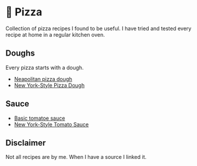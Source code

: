 # 🍕 Pizza

Collection of pizza recipes I found to be useful. I have tried and tested every recipe at home in a regular kitchen oven.

## Doughs

Every pizza starts with a dough.

   * [Neapolitan pizza dough](dough/01-neapolitan-dough.md)
   * [New York-Style Pizza Dough](dough/02-new-york-style-dough.md)

## Sauce

   * [Basic tomatoe sauce](sauce/01-basic-tomato-sauce.md)
   * [New York-Style Tomato Sauce](sauce/02-new-york-style-tomato-sauce.md)

## Disclaimer

Not all recipes are by me. When I have a source I linked it.